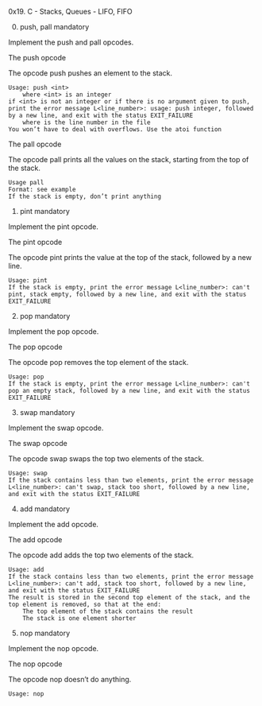 0x19. C - Stacks, Queues - LIFO, FIFO


0. push, pall
mandatory

Implement the push and pall opcodes.

The push opcode

The opcode push pushes an element to the stack.

    Usage: push <int>
        where <int> is an integer
    if <int> is not an integer or if there is no argument given to push, print the error message L<line_number>: usage: push integer, followed by a new line, and exit with the status EXIT_FAILURE
        where is the line number in the file
    You won’t have to deal with overflows. Use the atoi function

The pall opcode

The opcode pall prints all the values on the stack, starting from the top of the stack.

    Usage pall
    Format: see example
    If the stack is empty, don’t print anything


1. pint
mandatory

Implement the pint opcode.

The pint opcode

The opcode pint prints the value at the top of the stack, followed by a new line.

    Usage: pint
    If the stack is empty, print the error message L<line_number>: can't pint, stack empty, followed by a new line, and exit with the status EXIT_FAILURE


2. pop
mandatory

Implement the pop opcode.

The pop opcode

The opcode pop removes the top element of the stack.

    Usage: pop
    If the stack is empty, print the error message L<line_number>: can't pop an empty stack, followed by a new line, and exit with the status EXIT_FAILURE


3. swap
mandatory

Implement the swap opcode.

The swap opcode

The opcode swap swaps the top two elements of the stack.

    Usage: swap
    If the stack contains less than two elements, print the error message L<line_number>: can't swap, stack too short, followed by a new line, and exit with the status EXIT_FAILURE


4. add
mandatory

Implement the add opcode.

The add opcode

The opcode add adds the top two elements of the stack.

    Usage: add
    If the stack contains less than two elements, print the error message L<line_number>: can't add, stack too short, followed by a new line, and exit with the status EXIT_FAILURE
    The result is stored in the second top element of the stack, and the top element is removed, so that at the end:
        The top element of the stack contains the result
        The stack is one element shorter


5. nop
mandatory

Implement the nop opcode.

The nop opcode

The opcode nop doesn’t do anything.

    Usage: nop



